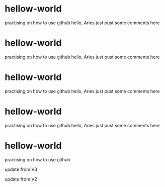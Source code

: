 # hellow-world
practising on how to use github
hello, Aries just pust some comments here
# hellow-world
practising on how to use github
hello, Aries just pust some comments here
# hellow-world
practising on how to use github
hello, Aries just pust some comments here
# hellow-world
practising on how to use github
hello, Aries just pust some comments here





# hellow-world
practising on how to use github

update from V3


update from V2


